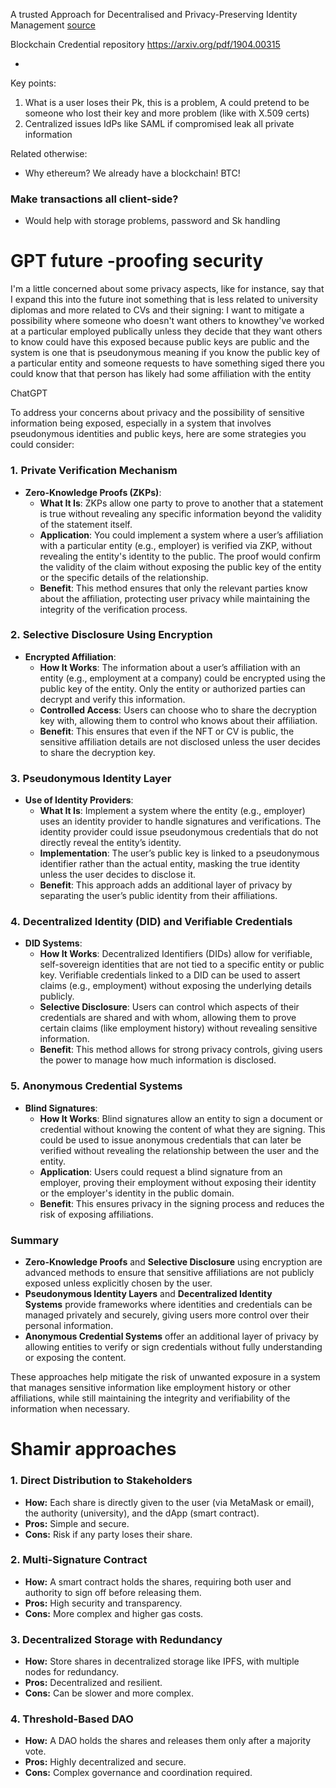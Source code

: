 
A trusted Approach for Decentralised and Privacy-Preserving Identity Management [source](https://ieeexplore.ieee.org/abstract/document/9495805)

Blockchain Credential repository https://arxiv.org/pdf/1904.00315

-



Key points:
1. What is a user loses their Pk, this is a problem, A could pretend to be someone who lost their key and more problem (like with X.509 certs)
2. Centralized issues IdPs like SAML if compromised leak all private information



Related otherwise:
- Why ethereum? We already have a blockchain! BTC!

### Make transactions all client-side?
- Would help with storage problems, password and Sk handling

# GPT future -proofing security

I'm a little concerned about some privacy aspects, like for instance, say that I expand this into the future inot something that is less related to university diplomas and more related to CVs and their signing: I want to mitigate a possibility where someone who doesn't want others to knowthey've worked at a particular employed publically unless they decide that they want others to know could have this exposed because public keys are public and the system is one that is pseudonymous meaning if you know the public key of a particular entity and someone requests to have something siged there you could know that that person has likely had some affiliation with the entity

ChatGPT

To address your concerns about privacy and the possibility of sensitive information being exposed, especially in a system that involves pseudonymous identities and public keys, here are some strategies you could consider:

### 1. **Private Verification Mechanism**

- **Zero-Knowledge Proofs (ZKPs)**:
    - **What It Is**: ZKPs allow one party to prove to another that a statement is true without revealing any specific information beyond the validity of the statement itself.
    - **Application**: You could implement a system where a user’s affiliation with a particular entity (e.g., employer) is verified via ZKP, without revealing the entity's identity to the public. The proof would confirm the validity of the claim without exposing the public key of the entity or the specific details of the relationship.
    - **Benefit**: This method ensures that only the relevant parties know about the affiliation, protecting user privacy while maintaining the integrity of the verification process.

### 2. **Selective Disclosure Using Encryption**

- **Encrypted Affiliation**:
    - **How It Works**: The information about a user’s affiliation with an entity (e.g., employment at a company) could be encrypted using the public key of the entity. Only the entity or authorized parties can decrypt and verify this information.
    - **Controlled Access**: Users can choose who to share the decryption key with, allowing them to control who knows about their affiliation.
    - **Benefit**: This ensures that even if the NFT or CV is public, the sensitive affiliation details are not disclosed unless the user decides to share the decryption key.

### 3. **Pseudonymous Identity Layer**

- **Use of Identity Providers**:
    - **What It Is**: Implement a system where the entity (e.g., employer) uses an identity provider to handle signatures and verifications. The identity provider could issue pseudonymous credentials that do not directly reveal the entity’s identity.
    - **Implementation**: The user’s public key is linked to a pseudonymous identifier rather than the actual entity, masking the true identity unless the user decides to disclose it.
    - **Benefit**: This approach adds an additional layer of privacy by separating the user’s public identity from their affiliations.

### 4. **Decentralized Identity (DID) and Verifiable Credentials**

- **DID Systems**:
    - **How It Works**: Decentralized Identifiers (DIDs) allow for verifiable, self-sovereign identities that are not tied to a specific entity or public key. Verifiable credentials linked to a DID can be used to assert claims (e.g., employment) without exposing the underlying details publicly.
    - **Selective Disclosure**: Users can control which aspects of their credentials are shared and with whom, allowing them to prove certain claims (like employment history) without revealing sensitive information.
    - **Benefit**: This method allows for strong privacy controls, giving users the power to manage how much information is disclosed.

### 5. **Anonymous Credential Systems**

- **Blind Signatures**:
    - **How It Works**: Blind signatures allow an entity to sign a document or credential without knowing the content of what they are signing. This could be used to issue anonymous credentials that can later be verified without revealing the relationship between the user and the entity.
    - **Application**: Users could request a blind signature from an employer, proving their employment without exposing their identity or the employer's identity in the public domain.
    - **Benefit**: This ensures privacy in the signing process and reduces the risk of exposing affiliations.

### Summary

- **Zero-Knowledge Proofs** and **Selective Disclosure** using encryption are advanced methods to ensure that sensitive affiliations are not publicly exposed unless explicitly chosen by the user.
- **Pseudonymous Identity Layers** and **Decentralized Identity Systems** provide frameworks where identities and credentials can be managed privately and securely, giving users more control over their personal information.
- **Anonymous Credential Systems** offer an additional layer of privacy by allowing entities to verify or sign credentials without fully understanding or exposing the content.

These approaches help mitigate the risk of unwanted exposure in a system that manages sensitive information like employment history or other affiliations, while still maintaining the integrity and verifiability of the information when necessary.


# Shamir approaches
### 1. **Direct Distribution to Stakeholders**

- **How:** Each share is directly given to the user (via MetaMask or email), the authority (university), and the dApp (smart contract).
- **Pros:** Simple and secure.
- **Cons:** Risk if any party loses their share.

### 2. **Multi-Signature Contract**

- **How:** A smart contract holds the shares, requiring both user and authority to sign off before releasing them.
- **Pros:** High security and transparency.
- **Cons:** More complex and higher gas costs.

### 3. **Decentralized Storage with Redundancy**

- **How:** Store shares in decentralized storage like IPFS, with multiple nodes for redundancy.
- **Pros:** Decentralized and resilient.
- **Cons:** Can be slower and more complex.

### 4. **Threshold-Based DAO**

- **How:** A DAO holds the shares and releases them only after a majority vote.
- **Pros:** Highly decentralized and secure.
- **Cons:** Complex governance and coordination required.